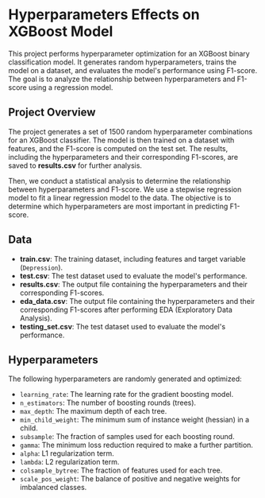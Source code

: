 # Hyperparameters Effects on XGBoost Model
This project performs hyperparameter optimization for an XGBoost binary classification model. It generates random hyperparameters, trains the model on a dataset, and evaluates the model's performance using F1-score. The goal is to analyze the relationship between hyperparameters and F1-score using a regression model.

## Project Overview

The project generates a set of 1500 random hyperparameter combinations for an XGBoost classifier. The model is then trained on a dataset with features, and the F1-score is computed on the test set. The results, including the hyperparameters and their corresponding F1-scores, are saved to **results.csv** for further analysis. 

Then, we conduct a statistical analysis to determine the relationship between hyperparameters and F1-score. We use a stepwise regression model to fit a linear regression model to the data. The objective is to determine which hyperparameters are most important in predicting F1-score.

## Data

- **train.csv**: The training dataset, including features and target variable (`Depression`).
- **test.csv**: The test dataset used to evaluate the model's performance.
- **results.csv**: The output file containing the hyperparameters and their corresponding F1-scores.
- **eda_data.csv**: The output file containing the hyperparameters and their corresponding F1-scores after performing EDA (Exploratory Data Analysis).
- **testing_set.csv**: The test dataset used to evaluate the model's performance.

## Hyperparameters

The following hyperparameters are randomly generated and optimized:
- `learning_rate`: The learning rate for the gradient boosting model.
- `n_estimators`: The number of boosting rounds (trees).
- `max_depth`: The maximum depth of each tree.
- `min_child_weight`: The minimum sum of instance weight (hessian) in a child.
- `subsample`: The fraction of samples used for each boosting round.
- `gamma`: The minimum loss reduction required to make a further partition.
- `alpha`: L1 regularization term.
- `lambda`: L2 regularization term.
- `colsample_bytree`: The fraction of features used for each tree.
- `scale_pos_weight`: The balance of positive and negative weights for imbalanced classes.

